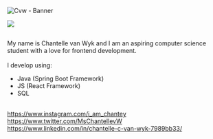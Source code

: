 ![Cvw - Banner](https://user-images.githubusercontent.com/62099203/232343901-cfdfd87e-bb8c-4336-98f4-b2986f6a3fa2.png)

![](https://komarev.com/ghpvc/?username=chrisane&color=orange)

##
My name is Chantelle van Wyk and I am an aspiring computer science student with a love for frontend development.
<br><br>
I develop using:
- Java (Spring Boot Framework)
- JS (React Framework)
- SQL 
<br><br>
<!-- display the social media buttons in your README -->


<!-- To Link your profile to the media buttons -->

https://www.instagram.com/i_am_chantey
https://www.twitter.com/MsChantellevW
https://www.linkedin.com/in/chantelle-c-van-wyk-7989bb33/
